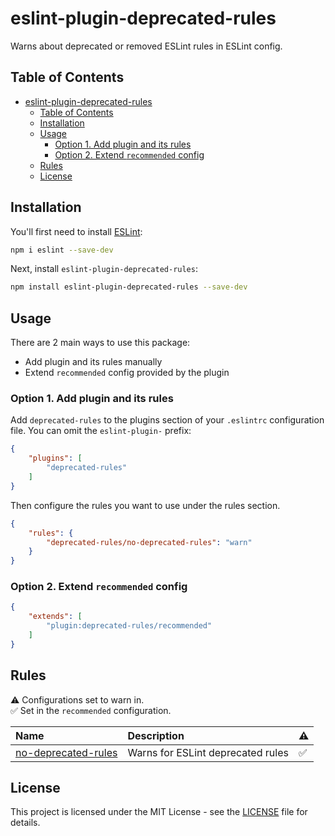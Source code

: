# eslint-plugin-deprecated-rules

Warns about deprecated or removed ESLint rules in ESLint config.

## Table of Contents

- [eslint-plugin-deprecated-rules](#eslint-plugin-deprecated-rules)
  - [Table of Contents](#table-of-contents)
  - [Installation](#installation)
  - [Usage](#usage)
    - [Option 1. Add plugin and its rules](#option-1-add-plugin-and-its-rules)
    - [Option 2. Extend `recommended` config](#option-2-extend-recommended-config)
  - [Rules](#rules)
  - [License](#license)

## Installation

You'll first need to install [ESLint](https://eslint.org/):

```sh
npm i eslint --save-dev
```

Next, install `eslint-plugin-deprecated-rules`:

```sh
npm install eslint-plugin-deprecated-rules --save-dev
```

## Usage

There are 2 main ways to use this package:

- Add plugin and its rules manually
- Extend `recommended` config provided by the plugin

### Option 1. Add plugin and its rules

Add `deprecated-rules` to the plugins section of your `.eslintrc` configuration file. You can omit the `eslint-plugin-` prefix:

```json
{
    "plugins": [
        "deprecated-rules"
    ]
}
```

Then configure the rules you want to use under the rules section.

```json
{
    "rules": {
        "deprecated-rules/no-deprecated-rules": "warn"
    }
}
```

### Option 2. Extend `recommended` config

```json
{
    "extends": [
        "plugin:deprecated-rules/recommended"
    ]
}
```

## Rules

<!-- begin auto-generated rules list -->

⚠️ Configurations set to warn in.\
✅ Set in the `recommended` configuration.

| Name                                                     | Description                       | ⚠️ |
| :------------------------------------------------------- | :-------------------------------- | :- |
| [no-deprecated-rules](docs/rules/no-deprecated-rules.md) | Warns for ESLint deprecated rules | ✅  |

<!-- end auto-generated rules list -->

## License

This project is licensed under the MIT License - see the [LICENSE](LICENSE) file for details.

